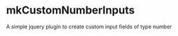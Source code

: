 mkCustomNumberInputs
====================

A simple jquery plugin to create custom input  fields of type number

